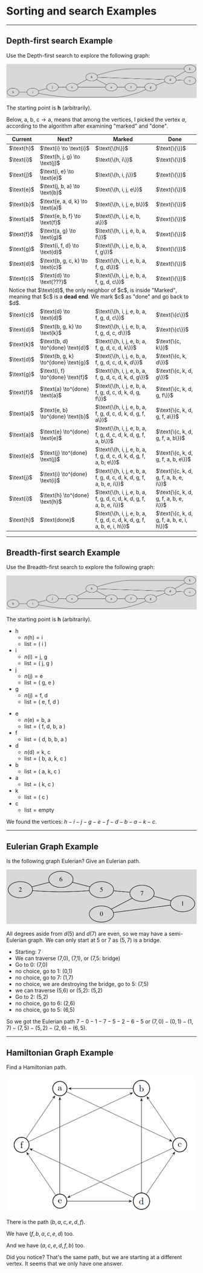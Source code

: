 # Sorting and search Examples

<hr class="sep-both">

## Depth-first search Example

<div class="row row-cols-lg-2"><div>

Use the Depth-first search to explore the following graph:

![Depth-first search](../_images/search/dfs.svg)
</div><div>

The starting point is **h** (arbitrarily).

Below, $\text{a, b, c} \to \text{a}$, means that among the vertices, I picked the vertex $a$, according to the algorithm after examining "marked" and "done".
</div></div>

<table class="table table-bordered border-dark table-dark bg-transparent">
    <thead>
        <tr>
            <th>Current</th>
            <th>Next?</th>
            <th>Marked</th>
            <th>Done</th>
        </tr>
    </thead>
    <tbody>
        <tr>
            <td>$\text{h}$</td>
            <td>$\text{i} \to \text{i}$</td>
            <td>$\text{\{h\}}$</td>
            <td>$\text{\{\}}$</td>
        </tr>
        <tr>
            <td>$\text{i}$</td>
            <td>$\text{h, j, g} \to \text{j}$</td>
            <td>$\text{\{h, i\}}$</td>
            <td>$\text{\{\}}$</td>
        </tr>
        <tr>
            <td>$\text{j}$</td>
            <td>$\text{i, e} \to \text{e}$</td>
            <td>$\text{\{h, i, j\}}$</td>
            <td>$\text{\{\}}$</td>
        </tr>
        <tr>
            <td>$\text{e}$</td>
            <td>$\text{j, b, a} \to \text{b}$</td>
            <td>$\text{\{h, i, j, e\}}$</td>
            <td>$\text{\{\}}$</td>
        </tr>
        <tr>
            <td>$\text{b}$</td>
            <td>$\text{e, a, d, k} \to \text{a}$</td>
            <td>$\text{\{h, i, j, e, b\}}$</td>
            <td>$\text{\{\}}$</td>
        </tr>
        <tr>
            <td>$\text{a}$</td>
            <td>$\text{e, b, f} \to \text{f}$</td>
            <td>$\text{\{h, i, j, e, b, a\}}$</td>
            <td>$\text{\{\}}$</td>
        </tr>
        <tr>
            <td>$\text{f}$</td>
            <td>$\text{a, g} \to \text{g}$</td>
            <td>$\text{\{h, i, j, e, b, a, f\}}$</td>
            <td>$\text{\{\}}$</td>
        </tr>
        <tr>
            <td>$\text{g}$</td>
            <td>$\text{i, f, d} \to \text{d}$</td>
            <td>$\text{\{h, i, j, e, b, a, f, g\}}$</td>
            <td>$\text{\{\}}$</td>
        </tr>
        <tr>
            <td>$\text{d}$</td>
            <td>$\text{b, g, c, k} \to \text{c}$</td>
            <td>$\text{\{h, i, j, e, b, a, f, g, d\}}$</td>
            <td>$\text{\{\}}$</td>
        </tr>
        <tr>
            <td>$\text{c}$</td>
            <td>$\text{d} \to \text{???}$</td>
            <td>$\text{\{h, i, j, e, b, a, f, g, d, c\}}$</td>
            <td>$\text{\{\}}$</td>
        </tr>
        <tr>
            <td colspan="4">
                Notice that $\text{d}$, the only neighbor
                of $c$, is inside
                "Marked", meaning that $c$ is a <b>dead end</b>.
                We mark $c$ as "done" and go back to $d$.
            </td>
        </tr>
        <tr>
            <td>$\text{c}$</td>
            <td>$\text{d} \to \text{d}$</td>
            <td>$\text{\{h, i, j, e, b, a, f, g, d, c\}}$</td>
            <td>$\text{\{c\}}$</td>
        </tr>
        <tr>
            <td>$\text{d}$</td>
            <td>$\text{b, g, k} \to \text{k}$</td>
            <td>$\text{\{h, i, j, e, b, a, f, g, d, c, d\}}$</td>
            <td>$\text{\{c\}}$</td>
        </tr>
        <tr>
            <td>$\text{k}$</td>
            <td>$\text{b, d} \to^{done} \text{d}$</td>
            <td>$\text{\{h, i, j, e, b, a, f, g, d, c, d, k\}}$</td>
            <td>$\text{\{c, k\}}$</td>
        </tr>
        <tr>
            <td>$\text{d}$</td>
            <td>$\text{b, g, k} \to^{done} \text{g}$</td>
            <td>$\text{\{h, i, j, e, b, a, f, g, d, c, d, k, d\}}$</td>
            <td>$\text{\{c, k, d\}}$</td>
        </tr>
        <tr>
            <td>$\text{g}$</td>
            <td>$\text{i, f} \to^{done} \text{f}$</td>
            <td>$\text{\{h, i, j, e, b, a, f, g, d, c, d, k, d, g\}}$</td>
            <td>$\text{\{c, k, d, g\}}$</td>
        </tr>
        <tr>
            <td>$\text{f}$</td>
            <td>$\text{a} \to^{done} \text{a}$</td>
            <td>$\text{\{h, i, j, e, b, a, f, g, d, c, d, k, d, g, f\}}$</td>
            <td>$\text{\{c, k, d, g, f\}}$</td>
        </tr>
        <tr>
            <td>$\text{a}$</td>
            <td>$\text{e, b} \to^{done} \text{b}$</td>
            <td>$\text{\{h, i, j, e, b, a, f, g, d, c, d, k, d, g, f, a\}}$</td>
            <td>$\text{\{c, k, d, g, f, a\}}$</td>
        </tr>
        <tr>
            <td>$\text{a}$</td>
            <td>$\text{e} \to^{done} \text{e}$</td>
            <td>$\text{\{h, i, j, e, b, a, f, g, d, c, d, k, d, g, f, a, b\}}$</td>
            <td>$\text{\{c, k, d, g, f, a, b\}}$</td>
        </tr>
        <tr>
            <td>$\text{e}$</td>
            <td>$\text{j} \to^{done} \text{j}$</td>
            <td>$\text{\{h, i, j, e, b, a, f, g, d, c, d, k, d, g, f, a, b, e\}}$</td>
            <td>$\text{\{c, k, d, g, f, a, b, e\}}$</td>
        </tr>
        <tr>
            <td>$\text{j}$</td>
            <td>$\text{i} \to^{done} \text{i}$</td>
            <td>$\text{\{h, i, j, e, b, a, f, g, d, c, d, k, d, g, f, a, b, e, i\}}$</td>
            <td>$\text{\{c, k, d, g, f, a, b, e, i\}}$</td>
        </tr>
        <tr>
            <td>$\text{i}$</td>
            <td>$\text{h} \to^{done} \text{h}$</td>
            <td>$\text{\{h, i, j, e, b, a, f, g, d, c, d, k, d, g, f, a, b, e, i\}}$</td>
            <td>$\text{\{c, k, d, g, f, a, b, e, i\}}$</td>
        </tr>
        <tr>
            <td>$\text{h}$</td>
            <td>$\text{done}$</td>
            <td>$\text{\{h, i, j, e, b, a, f, g, d, c, d, k, d, g, f, a, b, e, i, h\}}$</td>
            <td>$\text{\{c, k, d, g, f, a, b, e, i, h\}}$</td>
        </tr>
    </tbody>
</table>

<hr class="sep-both">

## Breadth-first search Example

<div class="row row-cols-lg-2"><div>

Use the Breadth-first search to explore the following graph:

![Breadth-first search](../_images/search/bfs.svg)

The starting point is **h** (arbitrarily).

* h
  * $n(\text{h}) = \text{i}$
  * $\text{list} = \text{( i )}$
* i
  * $n(\text{i}) = \text{j, g}$
  * $\text{list} = \text{( j, g )}$
* j
  * $n(\text{j}) = \text{e}$
  * $\text{list} = \text{( g, e )}$
* g
  * $n(\text{j}) = \text{f, d}$
  * $\text{list} = \text{( e, f, d )}$
</div><div>

* e
  * $n(\text{e}) = \text{b, a}$
  * $\text{list} = \text{( f, d, b, a )}$
* f
  * $\text{list} = \text{( d, b, b, a )}$
* d
  * $n(\text{d}) = \text{k, c}$
  * $\text{list} = \text{( b, a, k, c )}$
* b
  * $\text{list} = \text{( a, k, c )}$
* a
  * $\text{list} = \text{( k, c )}$
* k
  * $\text{list} = \text{( c )}$
* c
  * $\text{list} = \text{empty}$

We found the vertices: $h-i-j-g-e-f-d-b-a-k-c$.
</div></div>

<hr class="sep-both">

## Eulerian Graph Example

<div class="row row-cols-lg-2"><div>

Is the following graph Eulerian? Give an Eulerian path.

![Eulerian Graph Example](../_images/search/euler.svg)

All degrees aside from $d(5)$ and $d(7)$ are even, so we may have a semi-Eulerian graph. We can only start at 5 or 7 as $(5,7)$ is a bridge.
</div><div>

* Starting: 7
* We can traverse (7,0), (7,1), or (7,5: bridge)
* Go to 0: (7,0)
* no choice, go to 1: (0,1)
* no choice, go to 7: (1,7)
* no choice, we are destroying the bridge, go to 5: (7,5)
* we can traverse (5,6) or (5,2): (5,2)
* Go to 2: (5,2)
* no choice, go to 6: (2,6)
* no choice, go to 5: (6,5)

So we got the Eulerian path $7-0-1-7-5-2-6-5$ or $(7,0)-(0,1)-(1,7)-(7,5)-(5,2)-(2,6)-(6,5)$.
</div></div>

<hr class="sep-both">

## Hamiltonian Graph Example

<div class="row row-cols-lg-2"><div>

Find a Hamiltonian path.

![Hamiltonian Graph Example](../_images/search/hamilton.png)
</div><div>

There is the path $(b,a,c,e,d,f)$. 

We have $(f,b,a,c,e,d)$ too. 

And we have $(a,c,e,d,f,b)$ too. 

Did you notice? That's the same path, but we are starting at a different vertex. It seems that we only have one answer.
</div></div>